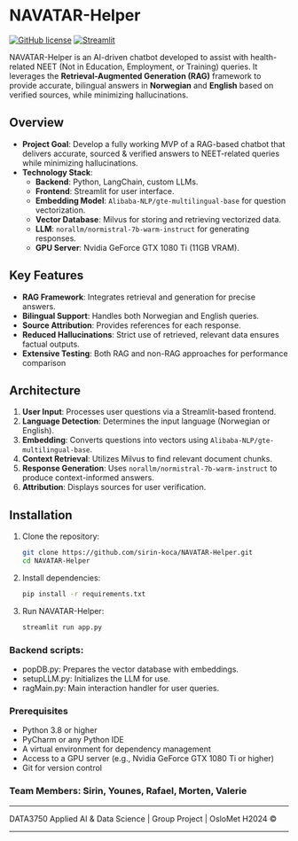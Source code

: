 # NAVATAR-Helper

[![GitHub license](https://img.shields.io/badge/license-MIT-blue.svg)](LICENSE)
[![Streamlit](https://img.shields.io/badge/Framework-Streamlit-red)](https://streamlit.io/)

NAVATAR-Helper is an AI-driven chatbot developed to assist with health-related NEET (Not in Education, Employment, or Training) queries. It leverages the **Retrieval-Augmented Generation (RAG)** framework to provide accurate, bilingual answers in **Norwegian** and **English** based on verified sources, while minimizing hallucinations.

## Overview

- **Project Goal**: Develop a fully working MVP of a RAG-based chatbot that delivers accurate, sourced & verified answers to NEET-related queries while minimizing hallucinations. 
- **Technology Stack**:
  - **Backend**: Python, LangChain, custom LLMs.
  - **Frontend**: Streamlit for user interface.
  - **Embedding Model**: `Alibaba-NLP/gte-multilingual-base` for question vectorization.
  - **Vector Database**: Milvus for storing and retrieving vectorized data.
  - **LLM**: `norallm/normistral-7b-warm-instruct` for generating responses.
  - **GPU Server**: Nvidia GeForce GTX 1080 Ti (11GB VRAM).

## Key Features
- **RAG Framework**: Integrates retrieval and generation for precise answers.
- **Bilingual Support**: Handles both Norwegian and English queries.
- **Source Attribution**: Provides references for each response.
- **Reduced Hallucinations**: Strict use of retrieved, relevant data ensures factual outputs.
- **Extensive Testing**: Both RAG and non-RAG approaches for performance comparison

## Architecture

1. **User Input**: Processes user questions via a Streamlit-based frontend.
2. **Language Detection**: Determines the input language (Norwegian or English).
3. **Embedding**: Converts questions into vectors using `Alibaba-NLP/gte-multilingual-base`.
4. **Context Retrieval**: Utilizes Milvus to find relevant document chunks.
5. **Response Generation**: Uses `norallm/normistral-7b-warm-instruct` to produce context-informed answers.
6. **Attribution**: Displays sources for user verification.

## Installation
1. Clone the repository:
   ```bash
   git clone https://github.com/sirin-koca/NAVATAR-Helper.git
   cd NAVATAR-Helper

2. Install dependencies:
   ```bash
   pip install -r requirements.txt

3. Run NAVATAR-Helper:
   ```bash
   streamlit run app.py

### Backend scripts:
* popDB.py: Prepares the vector database with embeddings.
* setupLLM.py: Initializes the LLM for use.
* ragMain.py: Main interaction handler for user queries.

### Prerequisites
- Python 3.8 or higher
- PyCharm or any Python IDE
- A virtual environment for dependency management
- Access to a GPU server (e.g., Nvidia GeForce GTX 1080 Ti or higher)
- Git for version control

### Team Members: Sirin, Younes, Rafael, Morten, Valerie

---

DATA3750 Applied AI & Data Science | Group Project | OsloMet H2024 ©

---





